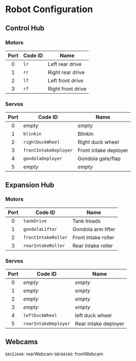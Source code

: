 # Robot Configuration
## Control Hub
### Motors
| Port | Code ID | Name              |
|:----:|---------|-------------------|
| 0    | `lr`    | Left rear drive   |
| 1    | `rr`    | Right rear drive  |
| 2    | `lf`    | Left front drive  |
| 3    | `rf`    | Right front drive |
### Servos
| Port | Code ID               | Name                  |
|:----:|-----------------------|-----------------------|
| 0    | *empty*               | *empty*               |
| 1    | `blinkin`             | Blinkin               |
| 2    | `rightDuckWheel`      | Right duck wheel      |
| 3    | `frontIntakeDeployer` | Front intake deployer |
| 4    | `gondolaDeployer`     | Gondola gate/flap     |
| 5    | *empty*               | *empty*               |
## Expansion Hub
### Motors
| Port | Code ID             | Name                |
|:----:|---------------------|---------------------|
| 0    | `tankDrive`         | Tank treads         |
| 1    | `gondolaLifter`     | Gondola arm lifter  |
| 2    | `frontIntakeRoller` | Front intake roller |
| 3    | `rearIntakeRoller`  | Rear intake roller  |
### Servos
| Port | Code ID              | Name                 |
|:----:|----------------------|----------------------|
| 0    | *empty*              | *empty*              |
| 1    | *empty*              | *empty*              |
| 2    | *empty*              | *empty*              |
| 3    | *empty*              | *empty*              |
| 4    | `leftDuckWheel`      | left duck wheel      |
| 5    | `rearIntakeDeployer` | Rear intake deployer |

## Webcams
`DACE2A40`: rearWebcam
`5BC0A160`: frontWebcam
